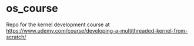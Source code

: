 # os_course
Repo for the kernel development course at https://www.udemy.com/course/developing-a-multithreaded-kernel-from-scratch/
